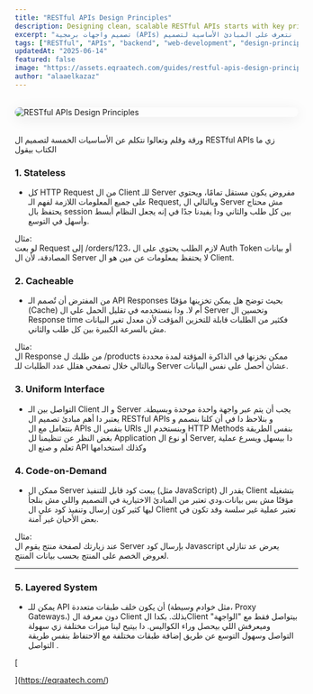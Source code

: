 ```yaml
---
title: "RESTful APIs Design Principles"
description: Designing clean, scalable RESTful APIs starts with key principles like statelessness, resource-based URIs, and proper use of HTTP methods. This guide covers the best practices for building reliable APIs."
excerpt: "تصميم واجهات برمجية (APIs) بشكل سليم هو جزء أساسي من بناء أنظمة مرنة وسهلة التكامل فتعالوا نتعرف على المبادئ الأساسية لتصميم RESTful APIs بطريقة واضحة، قابلة للتوسع، وسهلة الفهم."
tags: ["RESTful", "APIs", "backend", "web-development", "design-principles"]
updatedAt: "2025-06-14"
featured: false
image: "https://assets.eqraatech.com/guides/restful-apis-design-principles.png"
author: "alaaelkazaz"
---
```


<img src="https://assets.eqraatech.com/guides/restful-apis-design-principles.png" alt="RESTful APIs Design Principles" ondragstart="return false;" oncontextmenu="return false;" style="display: block; margin: 2rem auto; border-radius: 1rem; box-shadow: 0 4px 24px 0 rgba(0,0,0,0.08);" />

ورقة وقلم وتعالوا نتكلم عن الأساسيات الخمسة لتصميم ال RESTful APIs زي ما الكتاب بيقول

### **1. Stateless**

- كل HTTP Request من ال Client للـ Server مفروض يكون مستقل تمامًا، ويحتوي على جميع المعلومات اللازمة لفهم الـ Request, وبالتالي ال Server مش محتاج يحتفظ بال session بين كل طلب والثاني ودا يفيدنا جدًا في إنه يجعل النظام أبسط وأسهل في التوسع.
    

مثال:  
لو بعت Request إلى /orders/123، لازم الطلب يحتوي على ال Auth Token أو بيانات المصادقة، لأن ال Server لا يحتفظ بمعلومات عن مين هو ال Client.

### **2. Cacheable**

- من المفترض أن تٌصمم الـ API Responses بحيث توضح هل يمكن تخزينها مؤقتًا (Cache) أم لا. ودا بنستخدمه في تقليل الحمل علي ال Server وتحسين ال Response time فكثير من الطلبات قابلة للتخزين المؤقت لأن معدل تغير البيانات مش بالسرعة الكبيرة بين كل طلب والثاني.
    

مثال:  
ال Response من طلبك ل /products ممكن نخزنها في الذاكرة المؤقتة لمدة محددة وبالتالي خلال تصفحي هقلل عدد الطلبات للـ Server عشان أحصل على نفس البيانات.

### **3. Uniform Interface**

- التواصل بين الـ Client و الـ Server يجب أن يتم عبر واجهة واحدة موحدة وبسيطة. يعتبر دا أهم مبادئ تصميم ال RESTful APIs و بنلاحظ دا في أن كلنا بنصمم و بنتعامل مع ال APIs بنفس ال URIs وبنستخدم ال HTTP Methods بنفس الطريقة بغض النظر عن تنظيمنا لل Application أو نوع ال Server, دا بيسهل ويسرع عملية تعلم و صنع ال API وكذلك استخدامها
    

### **4. Code-on-Demand**

- ممكن ال Server يبعت كود قابل للتنفيذ (مثل JavaScript) يقدر ال Client بتشغيله مؤقتًا مش بس بيانات.ودي تعتبر من المبادئ الاختيارية في التصميم واللي مش بنلجأ ليها كثير كون إرسال وتنفيذ كود علي ال Client تعتبر عملية غير سلسة وقد تكون في بعض الأحيان غير آمنة.
    

مثال:  
عند زيارتك لصفحة منتج يقوم ال Server بإرسال كود Javascript يعرض عد تنازلي لعروض الخصم على المنتج بحسب بيانات المنتج.

---

### **5. Layered System**

- يمكن للـ API أن يكون خلف طبقات متعددة (مثل خوادم وسيطة، Proxy Gateways،) دون معرفة ال Client بذلك. بكدا الClient بيتواصل فقط مع "الواجهة" وميعرفش اللي بيحصل وراء الكواليس. دا بيتيح لينا ميزات مختلفة زي سهولة التواصل وسهول التوسع عن طريق إضافة طبقات مختلفة مع الاحتفاظ بنفس طريقة التواصل .
    

[

](https://eqraatech.com/)
